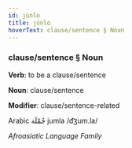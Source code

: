 ```yaml
---
id: ȷünlo
title: ȷünlo
hoverText: clause/sentence § Noun
---
```


### clause/sentence § Noun

**Verb**: to be a clause/sentence

**Noun**: clause/sentence

**Modifier**: clause/sentence-related

Arabic جُمْلَة jumla /d͡ʒum.la/

*Afroasiatic Language Family*